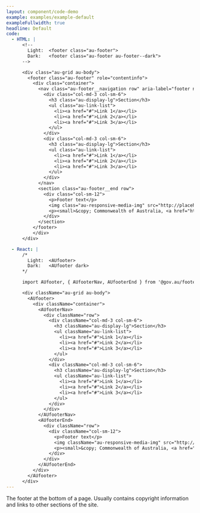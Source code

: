 ```yaml
---
layout: component/code-demo
example: examples/example-default
exampleFullwidth: true
headline: Default
code:
  - HTML: |
      <!--
        Light:  <footer class="au-footer">
        Dark:   <footer class="au-footer au-footer--dark">
      -->

      <div class="au-grid au-body">
        <footer class="au-footer" role="contentinfo">
          <div class="container">
            <nav class="au-footer__navigation row" aria-label="footer navigation">
              <div class="col-md-3 col-sm-6">
                <h3 class="au-display-lg">Section</h3>
                <ul class="au-link-list">
                  <li><a href="#">Link 1</a></li>
                  <li><a href="#">Link 2</a></li>
                  <li><a href="#">Link 3</a></li>
                </ul>
              </div>
              <div class="col-md-3 col-sm-6">
                <h3 class="au-display-lg">Section</h3>
                <ul class="au-link-list">
                  <li><a href="#">Link 1</a></li>
                  <li><a href="#">Link 2</a></li>
                  <li><a href="#">Link 3</a></li>
                </ul>
              </div>
            </nav>
            <section class="au-footer__end row">
              <div class="col-sm-12">
                <p>Footer text</p>
                <img class="au-responsive-media-img" src="http://placehold.it/157x80" alt="Brand image">
                <p><small>&copy; Commonwealth of Australia, <a href="https://github.com/govau/uikit/blob/master/LICENSE.md" rel="external license">MIT licensed</a></small></p>
              </div>
            </section>
          </footer>
          </div>
      </div>

  - React: |
      /*
        Light:  <AUfooter>
        Dark:   <AUfooter dark>
      */

      import AUfooter, { AUfooterNav, AUfooterEnd } from '@gov.au/footer';

      <div className="au-grid au-body">
        <AUfooter>
          <div className="container">
            <AUfooterNav>
              <div className="row">
                <div className="col-md-3 col-sm-6">
                  <h3 className="au-display-lg">Section</h3>
                  <ul className="au-link-list">
                    <li><a href="#">Link 1</a></li>
                    <li><a href="#">Link 2</a></li>
                    <li><a href="#">Link 3</a></li>
                  </ul>
                </div>
                <div className="col-md-3 col-sm-6">
                  <h3 className="au-display-lg">Section</h3>
                  <ul className="au-link-list">
                    <li><a href="#">Link 1</a></li>
                    <li><a href="#">Link 2</a></li>
                    <li><a href="#">Link 3</a></li>
                  </ul>
                </div>
              </div>
            </AUfooterNav>
            <AUfooterEnd>
              <div className="row">
                <div className="col-sm-12">
                  <p>Footer text</p>
                  <img className="au-responsive-media-img" src="http://placehold.it/157x80" alt="Brand image" />
                  <p><small>&copy; Commonwealth of Australia, <a href="https://github.com/govau/uikit/blob/master/LICENSE.md" rel="external license">MIT licensed</a></small></p>
                </div>
              </div>
            </AUfooterEnd>
          </div>
        </AUfooter>
      </div>
---
```


The footer at the bottom of a page. Usually contains copyright information and links to other sections of the site.

